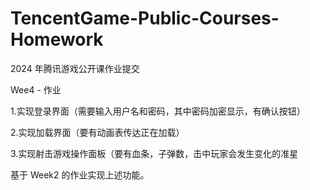 # TencentGame-Public-Courses-Homework
2024 年腾讯游戏公开课作业提交

Wee4 - 作业

1.实现登录界面（需要输入用户名和密码，其中密码加密显示，有确认按钮）

2.实现加载界面（要有动画表传达正在加载）

3.实现射击游戏操作面板（要有血条，子弹数，击中玩家会发生变化的准星

基于 Week2 的作业实现上述功能。
